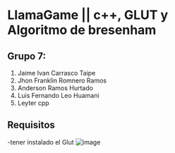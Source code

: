 # LlamaGame || c++, GLUT y Algoritmo de bresenham
## Grupo 7:
1. Jaime Ivan Carrasco Taipe
2. Jhon Franklin Romnero Ramos
3. Anderson Ramos Hurtado
4. Luis Fernando Leo Huamani
5. Leyter cpp

## Requisitos
-tener instalado el Glut
![image](https://user-images.githubusercontent.com/90803482/209486329-2163e881-f1d8-43a0-b4dd-438aafa5f051.png)

